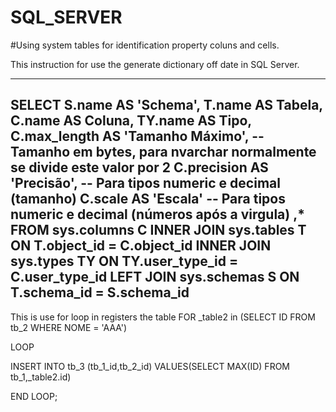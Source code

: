 
# SQL_SERVER
#Using system tables for identification property coluns and cells.

This instruction for use the generate dictionary off date in SQL Server.

------------------------------------

SELECT
  S.name AS 'Schema',
  T.name AS Tabela,
  C.name AS Coluna,
  TY.name AS Tipo,
  C.max_length AS 'Tamanho Máximo', -- Tamanho em bytes, para nvarchar normalmente se divide este valor por 2
  C.precision AS 'Precisão', -- Para tipos numeric e decimal (tamanho)
  C.scale AS 'Escala' -- Para tipos numeric e decimal (números após a virgula)
  ,*
FROM sys.columns C
INNER JOIN sys.tables T
  ON T.object_id = C.object_id
INNER JOIN sys.types TY
  ON TY.user_type_id = C.user_type_id
LEFT JOIN sys.schemas S
  ON T.schema_id = S.schema_id
  ------------------------------------------




This is use for loop in registers the table 
FOR _table2 in (SELECT ID FROM tb_2 WHERE NOME = 'AAA')

LOOP

   INSERT INTO tb_3 (tb_1_id,tb_2_id) VALUES(SELECT MAX(ID) FROM tb_1,_table2.id)

END LOOP;
